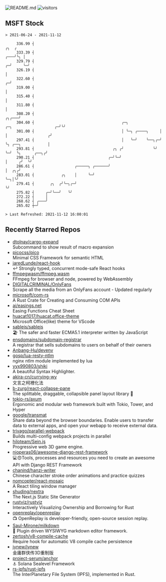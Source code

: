 ![README.md](https://github.com/Gerhut/Gerhut/workflows/README.md/badge.svg)
![visitors](https://visitors.vercel.app/Gerhut/Gerhut?token=8cf69d1f6813d272ef062726b6070c9be4ff72038cfe5a7ded7384a8da65d866)

## MSFT Stock

```
> 2021-06-24 - 2021-11-12

     336.99 ┤                                                                                              ╭╮  ╭ 
     333.39 ┤                                                                                          ╭───╯╰╮ │ 
     329.79 ┤                                                                                        ╭─╯     ╰─╯ 
     326.19 ┤                                                                                        │           
     322.60 ┤                                                                                      ╭─╯           
     319.00 ┤                                                                                      │             
     315.40 ┤                                                                                      │             
     311.80 ┤                                                                                      │             
     308.20 ┤                                                                                ╭╮╭───╯             
     304.60 ┤                                       ╭─╮              ╭─╮                   ╭─╯╰╯                 
     301.00 ┤                                       │ ╰─╮ ╭────╮     │ │                  ╭╯                     
     297.41 ┤                                       │   ╰─╯    ╰──╮╭─╯ ╰╮ ╭──╮            │                      
     293.81 ┤                                   ╭╮ ╭╯             ╰╯    ╰─╯  ╰╮      ╭──╮╭╯                      
     290.21 ┤                                 ╭─╯╰─╯                          │     ╭╯  ╰╯                       
     286.61 ┤                  ╭─────╮ ╭──────╯                               │  ╭╮╭╯                            
     283.01 ┤            ╭╮    │     ╰─╯                                      ╰─╮│╰╯                             
     279.41 ┤       ╭╮  ╭╯╰─╮╭─╯                                                ╰╯                               
     275.82 ┤     ╭─╯╰──╯   ╰╯                                                                                   
     272.22 ┤     │                                                                                              
     268.62 ┤ ╭───╯                                                                                              
     265.02 ┼─╯                                                                                                  

> Last Refreshed: 2021-11-12 16:00:01
```

## Recently Starred Repos

- [dtolnay/cargo-expand](https://github.com/dtolnay/cargo-expand)  
  Subcommand to show result of macro expansion
- [picocss/pico](https://github.com/picocss/pico)  
  Minimal CSS Framework for semantic HTML
- [jaredLunde/react-hook](https://github.com/jaredLunde/react-hook)  
  ↩ Strongly typed, concurrent mode-safe React hooks
- [ffmpegwasm/ffmpeg.wasm](https://github.com/ffmpegwasm/ffmpeg.wasm)  
  FFmpeg for browser and node, powered by WebAssembly
- [DIGITALCRIMINAL/OnlyFans](https://github.com/DIGITALCRIMINAL/OnlyFans)  
  Scrape all the media from an OnlyFans account - Updated regularly
- [microsoft/com-rs](https://github.com/microsoft/com-rs)  
  A Rust Crate for Creating and Consuming COM APIs
- [ai/easings.net](https://github.com/ai/easings.net)  
  Easing Functions Cheat Sheet
- [huacat1017/huacat.office-theme](https://github.com/huacat1017/huacat.office-theme)  
  Microsoft Office(like) theme for VScode
- [sablejs/sablejs](https://github.com/sablejs/sablejs)  
  🏖️ The safer and faster ECMA5.1 interpreter written by JavaScript
- [ensdomains/subdomain-registrar](https://github.com/ensdomains/subdomain-registrar)  
  A registrar that sells subdomains to users on behalf of their owners
- [Anbang-Hu/devenv](https://github.com/Anbang-Hu/devenv)  
- [gosp/lua-resty-ntlm](https://github.com/gosp/lua-resty-ntlm)  
  nginx ntlm module implemented by lua
- [yyx990803/shiki](https://github.com/yyx990803/shiki)  
  A beautiful Syntax Highlighter.
- [akira-cn/currying-wy](https://github.com/akira-cn/currying-wy)  
  文言之柯裡化法
- [b-zurg/react-collapse-pane](https://github.com/b-zurg/react-collapse-pane)  
  The splittable, draggable, collapsible panel layout library 🎉
- [tokio-rs/axum](https://github.com/tokio-rs/axum)  
  Ergonomic and modular web framework built with Tokio, Tower, and Hyper
- [google/transmat](https://github.com/google/transmat)  
  Share data beyond the browser boundaries. Enable users to transfer data to external apps, and open your webapp to receive external data.
- [trivago/parallel-webpack](https://github.com/trivago/parallel-webpack)  
  Builds multi-config webpack projects in parallel
- [hiloteam/Sein.js](https://github.com/hiloteam/Sein.js)  
  Progressive web 3D game engine.
- [nioperas06/awesome-django-rest-framework](https://github.com/nioperas06/awesome-django-rest-framework)  
   💻😍Tools, processes and resources you need to create an awesome API with Django REST Framework
- [chanind/hanzi-writer](https://github.com/chanind/hanzi-writer)  
  Chinese character stroke order animations and practice quizzes
- [nomcopter/react-mosaic](https://github.com/nomcopter/react-mosaic)  
  A React tiling window manager
- [shuding/nextra](https://github.com/shuding/nextra)  
  The Next.js Static Site Generator
- [rustviz/rustviz](https://github.com/rustviz/rustviz)  
  Interactively Visualizing Ownership and Borrowing for Rust
- [openreplay/openreplay](https://github.com/openreplay/openreplay)  
  :tv: OpenReplay is developer-friendly, open-source session replay.
- [Saul-Mirone/milkdown](https://github.com/Saul-Mirone/milkdown)  
  🍼 Plugin driven WYSIWYG  markdown editor framework.
- [zertosh/v8-compile-cache](https://github.com/zertosh/v8-compile-cache)  
  Require hook for automatic V8 compile cache persistence
- [jynew/jynew](https://github.com/jynew/jynew)  
  金庸群侠传3D重制版
- [project-serum/anchor](https://github.com/project-serum/anchor)  
  ⚓ Solana Sealevel Framework
- [rs-ipfs/rust-ipfs](https://github.com/rs-ipfs/rust-ipfs)  
  The InterPlanetary File System (IPFS), implemented in Rust.
